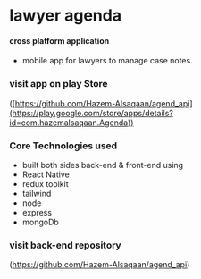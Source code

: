# lawyer agenda
#### cross platform application
* mobile app for lawyers to manage case notes.
### visit app on play Store 
([https://github.com/Hazem-Alsaqaan/agend_api](https://play.google.com/store/apps/details?id=com.hazemalsaqaan.Agenda))
### Core Technologies used
* built both sides back-end & front-end using
* React Native
* redux toolkit
* tailwind
* node
* express
* mongoDb
### visit back-end repository 
(https://github.com/Hazem-Alsaqaan/agend_api)

